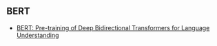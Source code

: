 
## BERT
- [BERT: Pre-training of Deep Bidirectional Transformers for Language Understanding](https://arxiv.org/abs/1810.04805)
